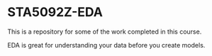 # STA5092Z-EDA
This is a repository for some of the work completed in this course.

EDA is great for understanding your data before you create models.
